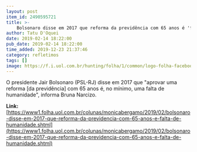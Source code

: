 ```yaml
---
layout: post
item_id: 2490595721
title: >-
    Bolsonaro disse em 2017 que reforma da previdência com 65 anos é 'falta de humanidade'
author: Tatu D'Oquei
date: 2019-02-14 18:22:00
pub_date: 2019-02-14 18:22:00
time_added: 2019-12-23 21:37:46
category: refletimos
tags: []
image: https://f.i.uol.com.br/hunting/folha/1/common/logo-folha-facebook.jpg
---
```


O presidente Jair Bolsonaro (PSL-RJ) disse em 2017 que "aprovar uma reforma [da previdência] com 65 anos é, no mínimo, uma falta de humanidade", informa Bruna Narcizo.

**Link:** [https://www1.folha.uol.com.br/colunas/monicabergamo/2019/02/bolsonaro-disse-em-2017-que-reforma-da-previdencia-com-65-anos-e-falta-de-humanidade.shtml](https://www1.folha.uol.com.br/colunas/monicabergamo/2019/02/bolsonaro-disse-em-2017-que-reforma-da-previdencia-com-65-anos-e-falta-de-humanidade.shtml)


